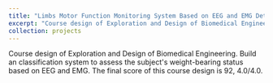 ```yaml
---
title: "Limbs Motor Function Monitoring System Based on EEG and EMG Detection and Analysis"
excerpt: "Course design of Exploration and Design of Biomedical Engineering. Build an classification system to assess the subject's weight-bearing status based on EEG and EMG. The final score of this course design is 92, 4.0/4.0.<br>[PDF](../files/Poster_bmedesign.pdf)(../images/bmedesign.png)"
collection: projects
---
```


Course design of Exploration and Design of Biomedical Engineering. Build an classification system to assess the subject's weight-bearing status based on EEG and EMG. The final score of this course design is 92, 4.0/4.0.
